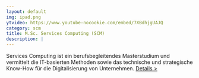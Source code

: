 ```yaml
---
layout: default
img: ipad.png
ytvideo: https://www.youtube-nocookie.com/embed/7XBdhjgUAJQ
category: scm
title: M.Sc. Services Computing (SCM)
description: |
---
```

  
  Services Computing ist ein berufsbegleitendes Masterstudium und vermittelt die IT-basierten Methoden sowie das technische und strategische Know-How für die Digitalisierung von Unternehmen. <a href="http://www.hhz.de/master/services-computing/">Details &gt;</a>
<!-- zuviel text
  Computer und informationsverarbeitende Prozesse sind primäre Produktionsmittel der Wertschöpfung. Themenbereiche wie Internet of Things (Iot), serviceorientierte Architekturen (SOA), Cloud Computing oder Business Process Modeling werden im Studiengang diskutiert. Darüber hinaus geht es um die Integration neuartiger Ansätze der Informatik in geschäftsrelevante Strategien.
-->
